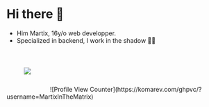 # Hi there 👋
- Him Martix, 16y/o web developper.
- Specialized in backend, I work in the shadow 🐱‍👤 
<img style="max-width:40%; height:auto; padding:40px" src="https://github-readme-stats.vercel.app/api?username=MartixInTheMatrix&theme=dark&show_icons=true">
![Profile View Counter](https://komarev.com/ghpvc/?username=MartixInTheMatrix)
